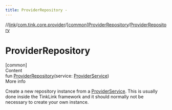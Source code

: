 ```yaml
---
title: ProviderRepository -
---
```

//[link](../../index.md)/[com.tink.core.provider](../index.md)/[[common]ProviderRepository](index.md)/[ProviderRepository](-provider-repository.md)



# ProviderRepository  
[common]  
Content  
fun [ProviderRepository](-provider-repository.md)(service: [ProviderService](../../com.tink.service.provider/[common]-provider-service/index.md))  
More info  


Create a new repository instance from a [ProviderService](../../com.tink.service.provider/[common]-provider-service/index.md). This is usually done inside the TinkLink framework and it should normally not be necessary to create your own instance.

  



